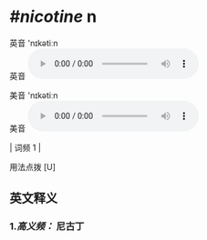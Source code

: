 # ***\#nicotine*** n
英音 'nɪkətiːn  
英音
<audio src="./media/nicotine-B.aac" controls="controls"></audio>

美音 'nɪkətiːn  
美音
<audio src="./media/nicotine.aac" controls="controls"></audio>



| 词频 1 |  

用法点拨  [U] 

英文释义
---
### 1.*高义频：* **尼古丁**  


